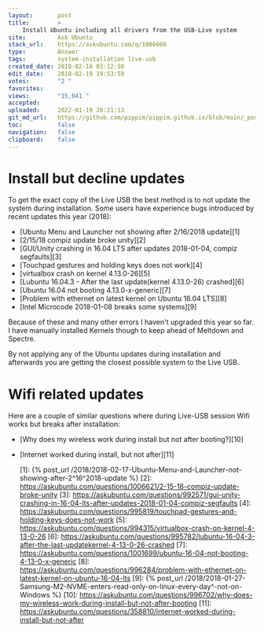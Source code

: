 ```yaml
---
layout:       post
title:        >
    Install Ubuntu including all drivers from the USB-Live system
site:         Ask Ubuntu
stack_url:    https://askubuntu.com/q/1006666
type:         Answer
tags:         system-installation live-usb
created_date: 2018-02-16 03:12:50
edit_date:    2018-02-19 19:53:59
votes:        "2 "
favorites:    
views:        "15,041 "
accepted:     
uploaded:     2022-01-19 20:21:13
git_md_url:   https://github.com/pippim/pippim.github.io/blob/main/_posts/2018/2018-02-16-Install-Ubuntu-including-all-drivers-from-the-USB-Live-system.md
toc:          false
navigation:   false
clipboard:    false
---
```


# Install but decline updates

To get the exact copy of the Live USB the best method is to not update the system during installation. Some users have experience bugs introduced by recent updates this year (2018):

- [Ubuntu Menu and Launcher not showing after 2/16/2018 update][1]
- [2/15/18 compiz update broke unity][2]
- [GUI/Unity crashing in 16.04 LTS after updates 2018-01-04, compiz segfaults][3]
- [Touchpad gestures and holding keys does not work][4]
- [virtualbox crash on kernel 4.13.0-26][5]
- [Lubuntu 16.04.3 - After the last update(kernel 4.13.0-26) crashed][6]
- [Ubuntu 16.04 not booting 4.13.0-x-generic][7]
- [Problem with ethernet on latest kernel on Ubuntu 16.04 LTS][8]
- [Intel Microcode 2018-01-08 breaks some systems][9]

Because of these and many other errors I haven't upgraded this year so far. I have manually installed Kernels though to keep ahead of Meltdown and Spectre.

By not applying any of the Ubuntu updates during installation and afterwards you are getting the closest possible system to the Live USB.

# Wifi related updates

Here are a couple of similar questions where during Live-USB session Wifi works but breaks after installation:

- [Why does my wireless work during install but not after booting?][10]
- [Internet worked during install, but not after][11]


  [1]: {% post_url /2018/2018-02-17-Ubuntu-Menu-and-Launcher-not-showing-after-2^16^2018-update %}
  [2]: https://askubuntu.com/questions/1006621/2-15-18-compiz-update-broke-unity
  [3]: https://askubuntu.com/questions/992571/gui-unity-crashing-in-16-04-lts-after-updates-2018-01-04-compiz-segfaults
  [4]: https://askubuntu.com/questions/995819/touchpad-gestures-and-holding-keys-does-not-work
  [5]: https://askubuntu.com/questions/994315/virtualbox-crash-on-kernel-4-13-0-26
  [6]: https://askubuntu.com/questions/995782/lubuntu-16-04-3-after-the-last-updatekernel-4-13-0-26-crashed
  [7]: https://askubuntu.com/questions/1001699/ubuntu-16-04-not-booting-4-13-0-x-generic
  [8]: https://askubuntu.com/questions/996284/problem-with-ethernet-on-latest-kernel-on-ubuntu-16-04-lts
  [9]: {% post_url /2018/2018-01-27-Samsung-M2-NVME-enters-read-only-on-linux-every-day^-not-on-Windows %}
  [10]: https://askubuntu.com/questions/996702/why-does-my-wireless-work-during-install-but-not-after-booting
  [11]: https://askubuntu.com/questions/358810/internet-worked-during-install-but-not-after
